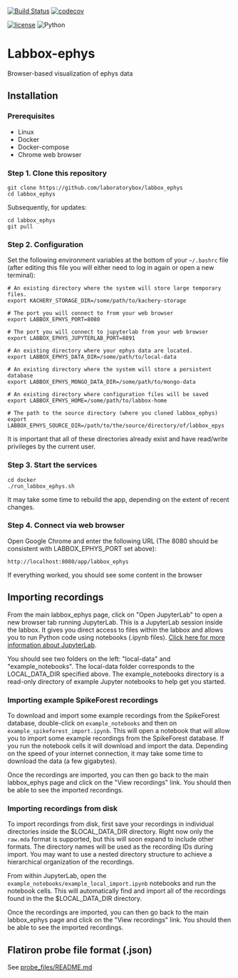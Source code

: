 [![Build Status](https://travis-ci.org/laboratorybox/labbox_ephys.svg?branch=master)](https://travis-ci.org/laboratorybox/labbox_ephys)
[![codecov](https://codecov.io/gh/laboratorybox/labbox_ephys/branch/master/graph/badge.svg)](https://codecov.io/gh/laboratorybox/labbox_ephys)

[![license](https://img.shields.io/badge/License-Apache--2.0-blue.svg)](https://opensource.org/licenses/Apache-2.0)
![Python](https://img.shields.io/badge/python-%3E=3.6-blue.svg)

# Labbox-ephys

Browser-based visualization of ephys data

## Installation

### Prerequisites

* Linux
* Docker
* Docker-compose
* Chrome web browser

### Step 1. Clone this repository

```
git clone https://github.com/laboratorybox/labbox_ephys
cd labbox_ephys
```

Subsequently, for updates:

```
cd labbox_ephys
git pull
```

### Step 2. Configuration

Set the following environment variables at the bottom of your `~/.bashrc` file (after editing this file you will either need to log in again or open a new terminal):

```
# An existing directory where the system will store large temporary files.
export KACHERY_STORAGE_DIR=/some/path/to/kachery-storage

# The port you will connect to from your web browser
export LABBOX_EPHYS_PORT=8080

# The port you will connect to jupyterlab from your web browser
export LABBOX_EPHYS_JUPYTERLAB_PORT=8891

# An existing directory where your ephys data are located.
export LABBOX_EPHYS_DATA_DIR=/some/path/to/local-data

# An existing directory where the system will store a persistent database
export LABBOX_EPHYS_MONGO_DATA_DIR=/some/path/to/mongo-data

# An existing directory where configuration files will be saved
export LABBOX_EPHYS_HOME=/some/path/to/labbox-home

# The path to the source directory (where you cloned labbox_ephys)
export LABBOX_EPHYS_SOURCE_DIR=/path/to/the/source/directory/of/labbox_epys
```

It is important that all of these directories already exist and have read/write privileges by the current user.

### Step 3. Start the services

```
cd docker
./run_labbox_ephys.sh
```

It may take some time to rebuild the app, depending on the extent of recent changes.

### Step 4. Connect via web browser

Open Google Chrome and enter the following URL (The 8080 should be consistent with LABBOX_EPHYS_PORT set above):

```
http://localhost:8080/app/labbox_ephys
```

If everything worked, you should see some content in the browser

## Importing recordings

From the main labbox_ephys page, click on "Open JupyterLab" to open a new browser tab running JupyterLab. This is a JupyterLab session inside the labbox. It gives you direct access to files within the labbox and allows you to run Python code using notebooks (.ipynb files). [Click here for more information about JupyterLab](https://jupyterlab.readthedocs.io/en/stable/#).

You should see two folders on the left: "local-data" and "example_notebooks". The local-data folder corresponds to the LOCAL_DATA_DIR specified above. The example_notebooks directory is a read-only directory of example Jupyter notebooks to help get you started.

### Importing example SpikeForest recordings

To download and import some example recordings from the SpikeForest database, double-click on `example_notebooks` and then on `example_spikeforest_import.ipynb`. This will open a notebook that will allow you to import some example recordings from the SpikeForest database. If you run the notebook cells it will download and import the data. Depending on the speed of your internet connection, it may take some time to download the data (a few gigabytes).

Once the recordings are imported, you can then go back to the main labbox_ephys page and click on the "View recordings" link. You should then be able to see the imported recordings.

### Importing recordings from disk

To import recordings from disk, first save your recordings in individual directories inside the $LOCAL_DATA_DIR directory. Right now only the `raw.mda` format is supported, but this will soon expand to include other formats. The directory names will be used as the recording IDs during import. You may want to use a nested directory structure to achieve a hierarchical organization of the recordings.

From within JupyterLab, open the `example_notebooks/example_local_import.ipynb` notebooks and run the notebook cells. This will automatically find and import all of the recordings found in the the $LOCAL_DATA_DIR directory.

Once the recordings are imported, you can then go back to the main labbox_ephys page and click on the "View recordings" link. You should then be able to see the imported recordings.

## Flatiron probe file format (.json)
 
See [probe_files/README.md](probe_files/README.md)
